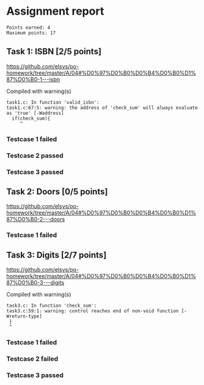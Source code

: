 # Assignment report
```
Points earned: 4
Maximum points: 17
```

## Task 1: ISBN [2/5 points]
https://github.com/elsys/po-homework/tree/master/A/04#%D0%97%D0%B0%D0%B4%D0%B0%D1%87%D0%B0-1---isbn

Compiled with warning(s)
```
task1.c: In function 'valid_isbn':
task1.c:67:5: warning: the address of 'check_sum' will always evaluate as 'true' [-Waddress]
  if(check_sum){
     ^

```
### Testcase 1 failed
### Testcase 2 passed
### Testcase 3 passed

## Task 2: Doors [0/5 points]
https://github.com/elsys/po-homework/tree/master/A/04#%D0%97%D0%B0%D0%B4%D0%B0%D1%87%D0%B0-2---doors

### Testcase 1 failed

## Task 3: Digits [2/7 points]
https://github.com/elsys/po-homework/tree/master/A/04#%D0%97%D0%B0%D0%B4%D0%B0%D1%87%D0%B0-3---digits

Compiled with warning(s)
```
task3.c: In function 'check_sum':
task3.c:59:1: warning: control reaches end of non-void function [-Wreturn-type]
 }
 ^

```
### Testcase 1 failed
### Testcase 2 failed
### Testcase 3 passed
